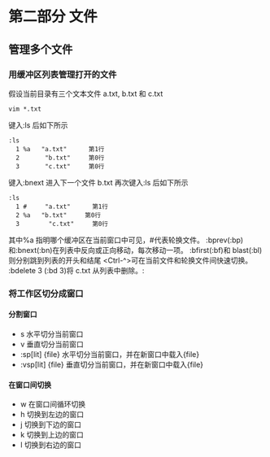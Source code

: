 # 第二部分 文件

## 管理多个文件

### 用缓冲区列表管理打开的文件

假设当前目录有三个文本文件 a.txt, b.txt 和 c.txt

```
vim *.txt
```

键入:ls 后如下所示

```
:ls
  1 %a   "a.txt"      第1行
  2       "b.txt"     第0行
  3       "c.txt"     第0行
```

键入:bnext 进入下一个文件 b.txt
再次键入:ls 后如下所示

```
:ls
  1 #     "a.txt"      第1行
  2 %a   "b.txt"     第0行
  3        "c.txt"     第0行
```

其中%a 指明哪个缓冲区在当前窗口中可见，#代表轮换文件。
:bprev(:bp)和:bnext(:bn)在列表中反向或正向移动，每次移动一项。
:bfirst(:bf)和 blast(:bl)则分别跳到列表的开头和结尾
<Ctrl-^>可在当前文件和轮换文件间快速切换。
:bdelete 3 (:bd 3)将 c.txt 从列表中删除。:

### 将工作区切分成窗口

#### 分割窗口

- <Ctrl-w>s 水平切分当前窗口
- <Ctrl-w>v 垂直切分当前窗口
- :sp[lit] {file} 水平切分当前窗口，并在新窗口中载入{file}
- :vsp[lit] {file} 垂直切分当前窗口，并在新窗口中载入{file}

#### 在窗口间切换

- <Ctrl-w>w 在窗口间循环切换
- <Ctrl-w>h 切换到左边的窗口
- <Ctrl-w>j 切换到下边的窗口
- <Ctrl-w>k 切换到上边的窗口
- <Ctrl-w>l 切换到右边的窗口
